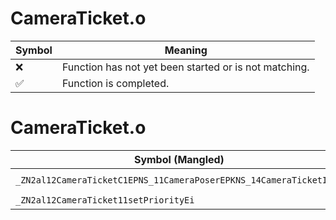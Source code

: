 # CameraTicket.o
| Symbol | Meaning 
| ------------- | ------------- 
| :x: | Function has not yet been started or is not matching. 
| :white_check_mark: | Function is completed. 


# CameraTicket.o
| Symbol (Mangled) | Symbol (Demangled) | Decompiled? |
| ------------- |  ------------- | ------------- |
| `_ZN2al12CameraTicketC1EPNS_11CameraPoserEPKNS_14CameraTicketIdEi` | `al::CameraTicket::CameraTicket(al::CameraPoser *,al::CameraTicketId const*,int)` | :x: |
| `_ZN2al12CameraTicket11setPriorityEi` | `al::CameraTicket::setPriority(int)` | :x: |
